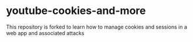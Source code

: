 # youtube-cookies-and-more
This repository is forked to learn how to manage cookies and sessions in a web app and associated attacks 
